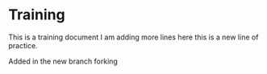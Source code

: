 # Training
This is a training document 
I am adding more lines here
this is a new line of practice.

Added in the new branch
forking
